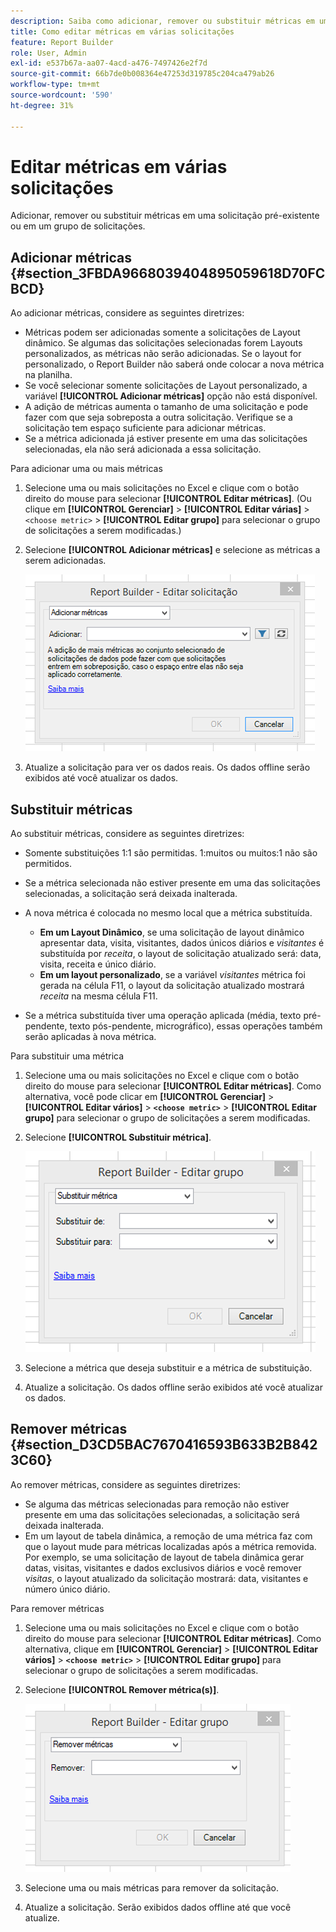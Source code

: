 ```yaml
---
description: Saiba como adicionar, remover ou substituir métricas em uma solicitação preexistente ou em um grupo de solicitações.
title: Como editar métricas em várias solicitações
feature: Report Builder
role: User, Admin
exl-id: e537b67a-aa07-4acd-a476-7497426e2f7d
source-git-commit: 66b7de0b008364e47253d319785c204ca479ab26
workflow-type: tm+mt
source-wordcount: '590'
ht-degree: 31%

---
```


# Editar métricas em várias solicitações

Adicionar, remover ou substituir métricas em uma solicitação pré-existente ou em um grupo de solicitações.

## Adicionar métricas {#section_3FBDA9668039404895059618D70FCBCD}

Ao adicionar métricas, considere as seguintes diretrizes:

* Métricas podem ser adicionadas somente a solicitações de Layout dinâmico.
Se algumas das solicitações selecionadas forem Layouts personalizados, as métricas não serão adicionadas. Se o layout for personalizado, o Report Builder não saberá onde colocar a nova métrica na planilha.
* Se você selecionar somente solicitações de Layout personalizado, a variável **[!UICONTROL Adicionar métricas]** opção não está disponível.
* A adição de métricas aumenta o tamanho de uma solicitação e pode fazer com que seja sobreposta a outra solicitação. Verifique se a solicitação tem espaço suficiente para adicionar métricas.
* Se a métrica adicionada já estiver presente em uma das solicitações selecionadas, ela não será adicionada a essa solicitação.

Para adicionar uma ou mais métricas

1. Selecione uma ou mais solicitações no Excel e clique com o botão direito do mouse para selecionar **[!UICONTROL Editar métricas]**. (Ou clique em **[!UICONTROL Gerenciar]** > **[!UICONTROL Editar várias]** > `<choose metric>` > **[!UICONTROL Editar grupo]** para selecionar o grupo de solicitações a serem modificadas.)
1. Selecione **[!UICONTROL Adicionar métricas]** e selecione as métricas a serem adicionadas.

   ![Captura de tela mostrando a opção Editar solicitação, Adicionar métricas selecionada.](assets/add_metric.png)

1. Atualize a solicitação para ver os dados reais. Os dados offline serão exibidos até você atualizar os dados.

## Substituir métricas

Ao substituir métricas, considere as seguintes diretrizes:

* Somente substituições 1:1 são permitidas. 1:muitos ou muitos:1 não são permitidos.
* Se a métrica selecionada não estiver presente em uma das solicitações selecionadas, a solicitação será deixada inalterada.
* A nova métrica é colocada no mesmo local que a métrica substituída.

   * **Em um Layout Dinâmico**, se uma solicitação de layout dinâmico apresentar data, visita, visitantes, dados únicos diários e *visitantes* é substituída por *receita*, o layout de solicitação atualizado será: data, visita, receita e único diário.
   * **Em um layout personalizado**, se a variável *visitantes* métrica foi gerada na célula F11, o layout da solicitação atualizado mostrará *receita* na mesma célula F11.

* Se a métrica substituída tiver uma operação aplicada (média, texto pré-pendente, texto pós-pendente, micrográfico), essas operações também serão aplicadas à nova métrica.

Para substituir uma métrica

1. Selecione uma ou mais solicitações no Excel e clique com o botão direito do mouse para selecionar **[!UICONTROL Editar métricas]**. Como alternativa, você pode clicar em **[!UICONTROL Gerenciar]** > **[!UICONTROL Editar vários]** > **`<choose metric>`** > **[!UICONTROL Editar grupo]** para selecionar o grupo de solicitações a serem modificadas.

1. Selecione **[!UICONTROL Substituir métrica]**.

   ![Captura de tela da tela Editar grupo com a opção Substituir métrica selecionada.](assets/replace_metric.png)

1. Selecione a métrica que deseja substituir e a métrica de substituição.
1. Atualize a solicitação. Os dados offline serão exibidos até você atualizar os dados.

## Remover métricas {#section_D3CD5BAC7670416593B633B2B8423C60}

Ao remover métricas, considere as seguintes diretrizes:

* Se alguma das métricas selecionadas para remoção não estiver presente em uma das solicitações selecionadas, a solicitação será deixada inalterada.
* Em um layout de tabela dinâmica, a remoção de uma métrica faz com que o layout mude para métricas localizadas após a métrica removida. Por exemplo, se uma solicitação de layout de tabela dinâmica gerar datas, visitas, visitantes e dados exclusivos diários e você remover *visitas*, o layout atualizado da solicitação mostrará: data, visitantes e número único diário.

Para remover métricas

1. Selecione uma ou mais solicitações no Excel e clique com o botão direito do mouse para selecionar **[!UICONTROL Editar métricas]**. Como alternativa, clique em **[!UICONTROL Gerenciar]** > **[!UICONTROL Editar vários]** > **`<choose metric>`** > **[!UICONTROL Editar grupo]** para selecionar o grupo de solicitações a serem modificadas.

1. Selecione **[!UICONTROL Remover métrica(s)]**.

   ![Captura de tela mostrando a opção Editar grupo e Remover métricas selecionada.](assets/remove_metric.png)

1. Selecione uma ou mais métricas para remover da solicitação.
1. Atualize a solicitação. Serão exibidos dados offline até que você atualize.
